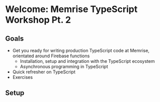 # Welcome: Memrise TypeScript Workshop Pt. 2

## Goals

- Get you ready for writing production TypeScript code at Memrise,
  orientated around Firebase functions
  - Installation, setup and integration with the TypeScript ecosystem
  - Asynchronous programming in TypeScript
- Quick refresher on TypeScript
- Exercises

## Setup

